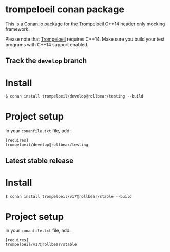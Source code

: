 # trompeloeil conan package

This is a [Conan.io](https://www.conan.io) package for the
[Trompeloeil](https://github.com/rollbear/trompeloeil) C++14 header
only mocking framework.

Please note that [Trompeloeil](https://github.com/rollbear/trompeloeil)
requires C++14. Make sure you build your test programs with C++14
support enabled.

## Track the `develop` branch

# Install

`$ conan install trompeloeil/develop@rollbear/testing --build`

# Project setup

In your `conanfile.txt` file, add:

```
[requires]
trompeloeil/develop@rollbear/testing
```

## Latest stable release

# Install

`$ conan install trompeloeil/v17@rollbear/stable --build`

# Project setup

In your `conanfile.txt` file, add:

```
[requires]
trompeloeil/v17@rollbear/stable
```
